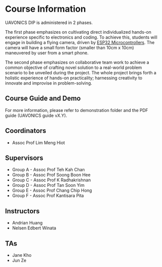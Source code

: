 # Course Information
UAVONICS DIP is administered in 2 phases. 

The first phase emphasizes on cultivating direct individualized hands-on experience specific to electronics and coding. To achieve this, students will engage in building a flying camera, driven by <a href="https://www.espressif.com/en/products/socs/esp32">ESP32 Microcontrollers</a>. The camera will have a small form factor (smaller than 10cm x 10cm) maneuvered by user from a smart phone. 

The second phase emphasizes on collaborative team work to achieve a common objective of crafting novel solution to a real-world problem scenario to be unveiled during the project. The whole project brings forth a holistic experience of hands-on practicality; harnessing creativity to innovate and improvise in problem-solving.

## Course Guide and Demo
For more information, please refer to demonstration folder and the PDF guide (UAVONICS guide vX.Y).

## Coordinators
- Assoc Prof Lim Meng Hiot

## Supervisors
- Group A - Assoc Prof Teh Kah Chan
- Group B - Assoc Prof Soong Boon Hee
- Group C - Assoc Prof K Radhakrishnan
- Group D - Assoc Prof Tan Soon Yim
- Group E - Assoc Prof Chang Chip Hong
- Group F - Assoc Prof Kantisara Pita

## Instructors
- Andrian Huang
- Nelsen Edbert Winata

## TAs
- Jane Kho
- Jun Ze
